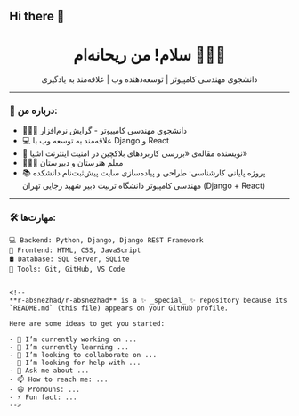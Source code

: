 ## Hi there 👋
<div align="center">
  <h1>سلام! من ریحانه‌ام 👩🏻‍💻</h1>
  <p>دانشجوی مهندسی کامپیوتر | توسعه‌دهنده وب | علاقه‌مند به یادگیری</p>
</div>

---

### 🧠 درباره من:

- 👩🏻‍🎓 دانشجوی مهندسی کامپیوتر - گرایش نرم‌افزار  
- 💻 علاقه‌مند به توسعه وب با Django و React  
- 🧾 نویسنده مقاله‌ی «بررسی کاربردهای بلاکچین در امنیت اینترنت اشیا»  
- 👩🏻‍🏫 معلم هنرستان و دبیرستان
- 📚 پروژه پایانی کارشناسی: طراحی و پیاده‌سازی سایت پیش‌ثبت‌نام دانشکده مهندسی کامپیوتر دانشگاه تربیت دبیر شهید رجایی تهران (Django + React)

---

### 🛠️ مهارت‌ها:

```plaintext
💻 Backend: Python, Django, Django REST Framework
🎨 Frontend: HTML, CSS, JavaScript
🛢️ Database: SQL Server, SQLite
🧰 Tools: Git, GitHub, VS Code


<!--
**r-absnezhad/r-absnezhad** is a ✨ _special_ ✨ repository because its `README.md` (this file) appears on your GitHub profile.

Here are some ideas to get you started:

- 🔭 I’m currently working on ...
- 🌱 I’m currently learning ...
- 👯 I’m looking to collaborate on ...
- 🤔 I’m looking for help with ...
- 💬 Ask me about ...
- 📫 How to reach me: ...
- 😄 Pronouns: ...
- ⚡ Fun fact: ...
-->
